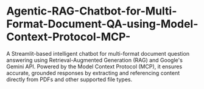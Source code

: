 # Agentic-RAG-Chatbot-for-Multi-Format-Document-QA-using-Model-Context-Protocol-MCP-
A Streamlit-based intelligent chatbot for multi-format document question answering using Retrieval-Augmented Generation (RAG) and Google's Gemini API. Powered by the Model Context Protocol (MCP), it ensures accurate, grounded responses by extracting and referencing content directly from PDFs and other supported file types.
